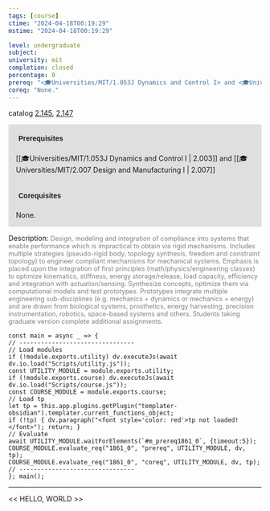 ```yaml
---
tags: [course]
ctime: "2024-04-18T00:19:29"
mstime: "2024-04-18T00:19:29"

level: undergraduate
subject: 
university: mit
completion: closed
percentage: 0
prereq: "<🎓Universities/MIT/1.053J Dynamics and Control I> and <🎓Universities/MIT/2.007 Design and Manufacturing I>"
coreq: "None."
---
```


catalog [2.145](http://student.mit.edu/catalog/m2a.html#2.145), [2.147](http://student.mit.edu/catalog/m2a.html#2.147)

<span style="display: block; padding: 15px; background-color: rgb(100, 100, 100, 0.2);"><font id="m_prereq1861_0" style="display: block; font-family: Arial, sans-serif; font-weight: bold; padding: 5px">Prerequisites</font><br><span id="prereq1861_0">[[🎓Universities/MIT/1.053J Dynamics and Control I | 2.003]] and [[🎓Universities/MIT/2.007 Design and Manufacturing I | 2.007]]</span></span>
<span style="display: block; padding: 15px; background-color: rgb(100, 100, 100, 0.2);"><font id="m_coreq1861_0" style="display: block; font-family: Arial, sans-serif; font-weight: bold; padding: 5px">Corequisites</font><br><span id="coreq1861_0">None.</span></span>

<font style="">Description:</font>
<font style="color: grey; font-size: 0.8rem;">Design, modeling and integration of compliance into systems that enable performance which is impractical to obtain via rigid mechanisms. Includes multiple strategies (pseudo-rigid body, topology synthesis, freedom and constraint topology) to engineer compliant mechanisms for mechanical systems. Emphasis is placed upon the integration of first principles (math/physics/engineering classes) to optimize kinematics, stiffness, energy storage/release, load capacity, efficiency and integration with actuation/sensing. Synthesize concepts, optimize them via computational models and test prototypes. Prototypes integrate multiple engineering sub-disciplines (e.g. mechanics + dynamics or mechanics + energy) and are drawn from biological systems, prosthetics, energy harvesting, precision instrumentation, robotics, space-based systems and others. Students taking graduate version complete additional assignments.</font>

```dataviewjs
const main = async _ => {
// --------------------------------
// Load modules
if (!module.exports.utility) dv.executeJs(await dv.io.load("Scripts/utility.js"));
const UTILITY_MODULE = module.exports.utility;
if (!module.exports.course) dv.executeJs(await dv.io.load("Scripts/course.js"));
const COURSE_MODULE = module.exports.course;
// Load tp
let tp = this.app.plugins.getPlugin("templater-obsidian").templater.current_functions_object;
if (!tp) { dv.paragraph("<font style='color: red'>tp not loaded!</font>"); return; }
// Evaluate
await UTILITY_MODULE.waitForElements(`#m_prereq1861_0`, {timeout:5});
COURSE_MODULE.evaluate_req("1861_0", "prereq", UTILITY_MODULE, dv, tp);
COURSE_MODULE.evaluate_req("1861_0", "coreq", UTILITY_MODULE, dv, tp);
// --------------------------------
}; main();
```

---

<< HELLO, WORLD >>
